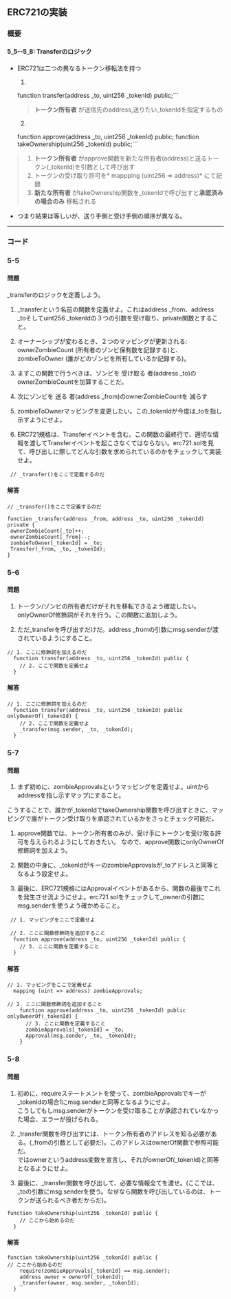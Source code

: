 ## ERC721の実装

### 概要
#### 5_5--5_8: Transferのロジック
- ERC721は二つの異なるトークン移転法を持つ
  1. ```
  function transfer(address _to, uint256 _tokenId) public;```
    >**トークン所有者** が送信先のaddress,送りたい_tokenIdを指定するもの
  2. ```
  function approve(address _to, uint256 _tokenId) public;
function takeOwnership(uint256 _tokenId) public;```
> 1. **トークン所有者** がapprove関数を新たな所有者(address)と送るトークン(_tokenId)を引数として呼び出す
  >1. トークンの受け取り許可を* mappping (uint256 => address)* にて記録
  >1. **新たな所有者** がtakeOwnership関数を_tokenIdで呼び出すと**承認済みの場合のみ** 移転される


- つまり結果は等しいが、送り手側と受け手側の順序が異なる。


---

### コード




### 5-5
#### 問題
_transferのロジックを定義しよう。

1. _transferという名前の関数を定義せよ。これはaddress _from、address _toそしてuint256 _tokenIdの３つの引数を受け取り、private関数とすること。

1. オーナーシップが変わるとき、２つのマッピングが更新される: ownerZombieCount (所有者のゾンビ保有数を記録する)と、zombieToOwner (誰がどのゾンビを所有しているか記録する)。

1. ますこの関数で行うべきは、ゾンビを 受け取る 者(address _to)のownerZombieCountを加算することだ。

1. 次にゾンビを 送る 者(address _from)のownerZombieCountを 減らす

1. zombieToOwnerマッピングを変更したい。この_tokenIdが今度は_toを指し示すようにせよ。

1. ERC721規格は、Transferイベントを含む。この関数の最終行で、適切な情報を渡してTransferイベントを起こさなくてはならない。erc721.solを見て、呼び出しに際してどんな引数を求められているのかをチェックして実装せよ。

```
 // _transfer()をここで定義するのだ
```

#### 解答

```
// _transfer()をここで定義するのだ

function _transfer(address _from, address _to, uint256 _tokenId) private {
 ownerZombieCount[_to]++;
 ownerZombieCount[_from]--;
 zombieToOwner[_tokenId] = _to;
 Transfer(_from, _to, _tokenId);
}
```


### 5-6
#### 問題
1. トークン/ゾンビの所有者だけがそれを移転できるよう確認したい。onlyOwnerOf修飾詞がそれを行う。この関数に追加しよう。

1. ただ_transferを呼び出すだけだ。address _fromの引数にmsg.senderが渡されているようにすること。

```
// 1. ここに修飾詞を加えるのだ
  function transfer(address _to, uint256 _tokenId) public {
    // 2. ここで関数を定義せよ
  }
```

#### 解答

```
// 1. ここに修飾詞を加えるのだ
  function transfer(address _to, uint256 _tokenId) public onlyOwnerOf(_tokenId) {
    // 2. ここで関数を定義せよ
    _transfer(msg.sender, _to, _tokenId);
  }
```


### 5-7
#### 問題
1. まず初めに、zombieApprovalsというマッピングを定義せよ。uintからaddressを指し示すマップにすること。

こうすることで、誰かが_tokenIdでtakeOwnership関数を呼び出すときに、マッピングで誰がトークン受け取りを承認されているかをさっとチェック可能だ。

1. approve関数では、トークン所有者のみが、受け手にトークンを受け取る許可を与えられるようにしておきたい。 なので、approve関数にonlyOwnerOf修飾詞を加えよう。

1. 関数の中身に、_tokenIdがキーのzombieApprovalsが_toアドレスと同等となるよう設定せよ。

1. 最後に、ERC721規格にはApprovalイベントがあるから、関数の最後でこれを発生させ流ようにせよ。erc721.solをチェックして_ownerの引数にmsg.senderを使うよう確かめること。

```
 // 1. マッピングをここで定義せよ

 // 2. ここに関数修飾詞を追加すること
  function approve(address _to, uint256 _tokenId) public {
    // 3. ここに関数を定義すること
  }
```

#### 解答

```
// 1. マッピングをここで定義せよ
  mapping (uint => address) zombieApprovals;

// 2. ここに関数修飾詞を追加すること
    function approve(address _to, uint256 _tokenId) public onlyOwnerOf(_tokenId) {
      // 3. ここに関数を定義すること
      zombieApprovals[_tokenId] = _to;
      Approval(msg.sender, _to, _tokenId);
    }
```

### 5-8
#### 問題
1. 初めに、requireステートメントを使って、zombieApprovalsでキーが_tokenIdの場合1にmsg.senderと同等となるようにせよ。  
こうしてもしmsg.senderがトークンを受け取ることが承認されていなかった場合、エラーが投げられる。

1. _transfer関数を呼び出すには、トークン所有者のアドレスを知る必要がある。(_fromの引数として必要だ)。このアドレスはownerOf関数で参照可能だ。  
ではownerというaddress変数を宣言し、それがownerOf(_tokenId)と同等となるようにせよ。

1. 最後に、_transfer関数を呼び出して、必要な情報全てを渡せ。(ここでは、_toの引数にmsg.senderを使う。なぜなら関数を呼び出しているのは、トークンが送られるべき者だからだ)。

```
function takeOwnership(uint256 _tokenId) public {
    // ここから始めるのだ
  }
```

#### 解答
```
function takeOwnership(uint256 _tokenId) public {
// ここから始めるのだ
    require(zombieApprovals[_tokenId] == msg.sender);
    address owner = ownerOf(_tokenId);
    _transfer(owner, msg.sender, _tokenId);
  }
```

